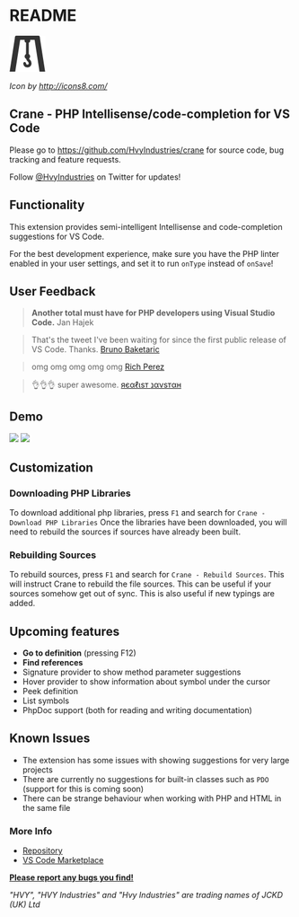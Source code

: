 # README

![Icon](images/icon.png)

*Icon by http://icons8.com/*

## Crane - PHP Intellisense/code-completion for VS Code

Please go to https://github.com/HvyIndustries/crane for source code, bug tracking and feature requests.

Follow [@HvyIndustries](https://twitter.com/HvyIndustries) on Twitter for updates!

## Functionality

This extension provides semi-intelligent Intellisense and code-completion suggestions for VS Code.

For the best development experience, make sure you have the PHP linter enabled in your user settings, and set it to run `onType` instead of `onSave`!

## User Feedback

> **Another total must have for PHP developers using Visual Studio Code.**
> Jan Hajek

> That's the tweet I've been waiting for since the first public release of VS Code. Thanks.
> [Bruno Baketaric](https://twitter.com/laphblog/status/719631906598449152)

> omg omg omg omg omg
> [Rich Perez](https://twitter.com/imperez/status/719645661461921793)

> 👌👌👌 super awesome.
> [яєαℓιѕт נανѕтαн](https://twitter.com/RHJOfficial/status/719630044310740992)

## Demo

![](http://i.imgur.com/7128zNV.png)
![](http://i.imgur.com/CT2S3yX.gif)

## Customization

### Downloading PHP Libraries

To download additional php libraries, press `F1` and search for `Crane - Download PHP Libraries`
Once the libraries have been downloaded, you will need to rebuild the sources if sources have already been built.

### Rebuilding Sources

To rebuild sources, press `F1` and search for `Crane - Rebuild Sources`. This will instruct
Crane to rebuild the file sources. This can be useful if your sources somehow get out of sync.
This is also useful if new typings are added.

## Upcoming features

* **Go to definition** (pressing F12)
* **Find references**
* Signature provider to show method parameter suggestions
* Hover provider to show information about symbol under the cursor
* Peek definition
* List symbols
* PhpDoc support (both for reading and writing documentation)

## Known Issues

* The extension has some issues with showing suggestions for very large projects
* There are currently no suggestions for built-in classes such as `PDO` (support for this is coming soon)
* There can be strange behaviour when working with PHP and HTML in the same file

### More Info

* [Repository](https://github.com/HvyIndustries/crane)
* [VS Code Marketplace](https://marketplace.visualstudio.com/items?itemName=HvyIndustries.crane)


**[Please report any bugs you find!](https://github.com/HvyIndustries/crane/issues)**


*"HVY", "HVY Industries" and "Hvy Industries" are trading names of JCKD (UK) Ltd*
